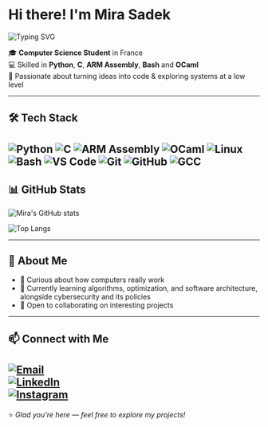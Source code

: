 # Hi there!  I'm Mira Sadek  

![Typing SVG](https://readme-typing-svg.herokuapp.com?font=Fira+Code&size=24&duration=2500&pause=1000&color=00F7FF&width=500&lines=Hi+there!+I'm+Mira+Sadek;CS+Student;Developer;Lifelong+Learner)

🎓 **Computer Science Student** in France  
💻 Skilled in  **Python**, **C**, **ARM Assembly**, **Bash** and **OCaml**  
🚀 Passionate about turning ideas into code & exploring systems at a low level  

---

## 🛠️ Tech Stack
![Python](https://img.shields.io/badge/Python-3776AB?style=for-the-badge&logo=python&logoColor=white)
![C](https://img.shields.io/badge/C-00599C?style=for-the-badge&logo=c&logoColor=white)
![ARM Assembly](https://img.shields.io/badge/ARM-0091BD?style=for-the-badge&logo=arm&logoColor=white)
![OCaml](https://img.shields.io/badge/OCaml-EC6813?style=for-the-badge&logo=ocaml&logoColor=white)
![Linux](https://img.shields.io/badge/Linux-FCC624?style=for-the-badge&logo=linux&logoColor=black)
![Bash](https://img.shields.io/badge/Bash-4EAA25?style=for-the-badge&logo=gnu-bash&logoColor=white)
![VS Code](https://img.shields.io/badge/VS_Code-007ACC?style=for-the-badge&logo=visual-studio-code&logoColor=white)
![Git](https://img.shields.io/badge/Git-F05032?style=for-the-badge&logo=git&logoColor=white)
![GitHub](https://img.shields.io/badge/GitHub-181717?style=for-the-badge&logo=github&logoColor=white)
![GCC](https://img.shields.io/badge/GCC-00599C?style=for-the-badge&logo=gnu&logoColor=white)
---

## 📊 GitHub Stats
![Mira's GitHub stats](https://github-readme-stats.vercel.app/api?username=mirasadek&show_icons=true&theme=tokyonight)  

![Top Langs](https://github-readme-stats.vercel.app/api/top-langs/?username=mirasadek&layout=compact&theme=tokyonight)  

---

## 📌 About Me
- 🎯 Curious about how computers really work  
- 🌱 Currently learning algorithms, optimization, and software architecture, alongside cybersecurity and its policies  
- 🤝 Open to collaborating on interesting projects  

---

## 📫 Connect with Me
[![Email](https://img.shields.io/badge/Email-D14836?style=for-the-badge&logo=gmail&logoColor=white)](mailto:mirasadek66@gmail.com)  
[![LinkedIn](https://img.shields.io/badge/LinkedIn-0077B5?style=for-the-badge&logo=linkedin&logoColor=white)](https://linkedin.com/in/mirasadek)  
[![Instagram](https://img.shields.io/badge/Instagram-E4405F?style=for-the-badge&logo=instagram&logoColor=white)](https://instagram.com/meerasadek)
---

⭐ _Glad you’re here — feel free to explore my projects!_
